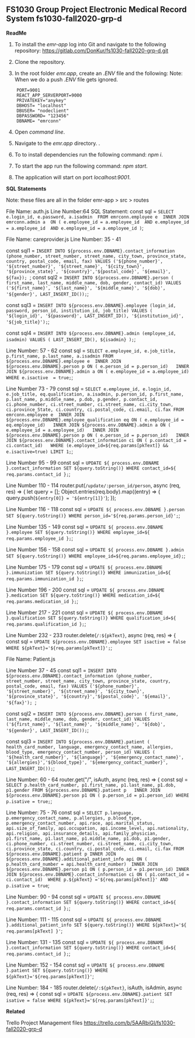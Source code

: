 FS1030 Group Project
Electronic Medical Record System
fs1030-fall2020-grp-d
----------------------------------------------------------------------------------------------------------------------

**ReadMe**

1. To install the _emr-app_ log into Git and navigate to the following repository: https://gitlab.com/DonKur/fs1030-fall2020-grp-d.git

2. Clone the repository.

3. In the root folder _emr.app_, create an _.ENV_ file and the following:
Note: When we do a push _.ENV_ file gets ignored.

```
	PORT=9001
	REACT_APP_SERVERPORT=9000
	PRIVATEKEY="anykey"
	DBHOST= "localhost"
	DBUSER= "nodeclient"
	DBPASSWORD= "123456"
	DBNAME= "emrconn"
```

4. Open _command line_.

5. Navigate to the _emr.app_ directory.
.
5. To to install dependencies run the following command: _npm i_.

6. To start the app run the following command: _npm start_.

7. The application will start on port _localhost:9001_.

**SQL Statements**

Note: these files are all in the folder emr-app > src > routes
 
File Name: auth.js
Line Number:64
SQL Statement:
  const sql = `SELECT e.login_id, e.password, a.isadmin 
    FROM emrconn.employee e 
    INNER JOIN emrconn.admin a 
    ON ( e.employee_id = a.employee_id 
      AND e.employee_id = a.employee_id 
      AND e.employee_id = a.employee_id )`;
	  
File Name: careprovider.js
Line Number: 35 - 41

  const sql1 = `INSERT INTO ${process.env.DBNAME}.contact_information (phone_number, street_number, street_name, city_town, province_state, country, postal_code, email, fax) VALUES ('${phone_number}', '${street_number}', '${street_name}', '${city_town}', '${province_state}', '${country}','${postal_code}', '${email}', ${fax});
`;
  const sql2 = `INSERT INTO ${process.env.DBNAME}.person ( first_name, last_name, middle_name, dob, gender, contact_id) VALUES ('${first_name}', '${last_name}', '${middle_name}', '${dob}', '${gender}', LAST_INSERT_ID());`;

  const sql3 = `INSERT INTO ${process.env.DBNAME}.employee (login_id, password, person_id, institution_id, job_title) VALUES ( '${login_id}', '${password}', LAST_INSERT_ID(), '${institution_id}', '${job_title}');`;

  const sql4 = `INSERT INTO ${process.env.DBNAME}.admin (employee_id, isadmin) VALUES ( LAST_INSERT_ID(), ${isadmin} );`;
  
Line Number: 57 - 62
   const sql = `SELECT e.employee_id, e.job_title, p.first_name, p.last_name, a.isadmin
  FROM ${process.env.DBNAME}.employee e 
      INNER JOIN ${process.env.DBNAME}.person p ON ( e.person_id = p.person_id)  
      INNER JOIN ${process.env.DBNAME}.admin a ON ( e.employee_id = a.employee_id)
  WHERE e.isactive  = true;`;
  
Line Number 73 - 79
  const sql = `SELECT e.employee_id, e.login_id, e.job_title, eq.qualification, a.isadmin, p.person_id, p.first_name, p.last_name, p.middle_name, p.dob, p.gender, p.contact_id, ci.phone_number, ci.street_number, ci.street_name, ci.city_town, ci.province_State, ci.country, ci.postal_code, ci.email, ci.fax
  FROM emrconn.employee e 
      INNER JOIN ${process.env.DBNAME}.employee_qualification eq ON ( e.employee_id = eq.employee_id)  
      INNER JOIN ${process.env.DBNAME}.admin a ON ( e.employee_id = a.employee_id)  
      INNER JOIN ${process.env.DBNAME}.person p ON ( e.person_id = p.person_id)  
          INNER JOIN ${process.env.DBNAME}.contact_information ci ON ( p.contact_id = ci.contact_id)  
  WHERE (e.employee_id=${req.params[pkText]} && e.isactive=true) LIMIT 1;`;
  
Line Number 95 - 99
   const sql = `UPDATE ${
    process.env.DBNAME
  }.contact_information SET ${query.toString()} WHERE contact_id=${
    req.params.contact_id
  };`;
  
Line Number 110 - 114
router.put(`/update/:person_id/person`, async (req, res) => {
  let query = [];
  Object.entries(req.body).map((entry) => {
    query.push(`${entry[0]} = '${entry[1]}'`);
  });

Line Number 116 - 118
  const sql = `UPDATE ${
    process.env.DBNAME
  }.person SET ${query.toString()} WHERE person_id='${req.params.person_id}';`;
  
Line Number 135 - 149
  const sql = `UPDATE ${
    process.env.DBNAME
  }.employee SET ${query.toString()} WHERE employee_id=${
    req.params.employee_id
  };`;
  
Line Number 156 - 158
  const sql = `UPDATE ${
    process.env.DBNAME
  }.admin SET ${query.toString()} WHERE employee_id=${req.params.employee_id};`;
  
Line Number 175 - 179
  const sql = `UPDATE ${
    process.env.DBNAME
  }.immunization SET ${query.toString()} WHERE immunization_id=${
    req.params.immunization_id
  };`;
  
Line Number 196 - 200
  const sql = `UPDATE ${
    process.env.DBNAME
  }.medication SET ${query.toString()} WHERE medication_id=${
    req.params.medication_id
  };`;
  
Line Number 217 - 221
  const sql = `UPDATE ${
    process.env.DBNAME
  }.qualification SET ${query.toString()} WHERE qualification_id=${
    req.params.qualification_id
  };`;
  
Line Number 232 - 233
router.delete(`/:${pkText}`, async (req, res) => {
  const sql = `UPDATE ${process.env.DBNAME}.employee SET isactive = false WHERE ${pkText}='${req.params[pkText]}';`;
  
File Name: Patient.js

Line Number 37 - 45
  const sql1 = `INSERT INTO ${process.env.DBNAME}.contact_information
	(phone_number, street_number, street_name, city_town, province_state, country, postal_code, email, fax) VALUES ('${phone_number}', '${street_number}', '${street_name}', '${city_town}', '${province_state}', '${country}','${postal_code}', '${email}', '${fax}');
`;

  const sql2 = `INSERT INTO ${process.env.DBNAME}.person
	( first_name, last_name, middle_name, dob, gender, contact_id) VALUES ('${first_name}', '${last_name}', '${middle_name}', '${dob}', '${gender}', LAST_INSERT_ID());`;

  const sql3 = `INSERT INTO ${process.env.DBNAME}.patient
	( health_card_number, language, emergency_contact_name, allergies, blood_type, emergency_contact_number, person_id) VALUES ( '${health_card_number}', '${language}', '${emergency_contact_name}', '${allergies}','${blood_type}', '${emergency_contact_number}', LAST_INSERT_ID());`;
	
Line Number: 60 - 64
router.get("/", isAuth, async (req, res) => {
  const sql = `SELECT p.health_card_number, p1.first_name, p1.last_name, p1.dob, p1.gender
  FROM ${process.env.DBNAME}.patient p  
  INNER JOIN ${process.env.DBNAME}.person p1 ON ( p.person_id = p1.person_id)
  WHERE p.isative = true;`;
  
Line Number: 75 - 76
   const sql = `SELECT p.language, p.emergency_contact_name, p.allergies, p.blood_type, p.emergency_contact_number, api.race, api.marital_status, api.size_of_family, api.occupation, api.income_level, api.nationality, api.religion, api.insurance_details, api.family_physician, p1.first_name, p1.last_name, p1.middle_name, p1.dob, p1.gender, ci.phone_number, ci.street_number, ci.street_name, ci.city_town, ci.province_state, ci.country, ci.postal_code, ci.email, ci.fax FROM ${process.env.DBNAME}.patient p INNER JOIN ${process.env.DBNAME}.additional_patient_info api ON ( p.health_card_number = api.health_card_number)  INNER JOIN ${process.env.DBNAME}.person p1 ON ( p.person_id = p1.person_id) INNER JOIN ${process.env.DBNAME}.contact_information ci ON ( p1.contact_id = ci.contact_id)  WHERE p.${pkText} ='${req.params[pkText]}' AND p.isative = true`;
   
Line Number: 90 - 94
 const sql = `UPDATE ${
    process.env.DBNAME
  }.contact_information SET ${query.toString()} WHERE contact_id=${
    req.params.contact_id
  };`;
  
Line Number: 111 - 115
  const sql = `UPDATE ${
    process.env.DBNAME
  }.additional_patient_info SET ${query.toString()} WHERE ${pkText}='${
    req.params[pkText]
  }'`;
  
Line Number: 131 - 135
  const sql = `UPDATE ${
    process.env.DBNAME
  }.contact_information SET ${query.toString()} WHERE contact_id=${
    req.params.contact_id
  };`;

Line Number: 152 - 154
  const sql = `UPDATE ${
    process.env.DBNAME
  }.patient SET ${query.toString()} WHERE ${pkText}='${req.params[pkText]}'`;
  
Line Number: 184 - 185
  router.delete(`/:${pkText}`, isAuth, isAdmin, async (req, res) => {
  const sql = `UPDATE ${process.env.DBNAME}.patient SET isative = false WHERE ${pkText}='${req.params[pkText]}';`;

**Related**

Trello Project Management files
https://trello.com/b/5AARbiGI/fs1030-fall2020-grp-d



